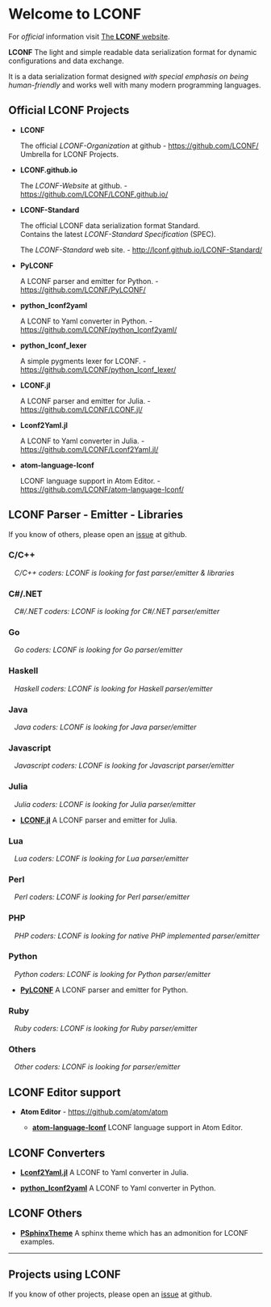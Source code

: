 # Welcome to LCONF

For *official* information visit [The **LCONF** website](http://lconf.github.io/).

**LCONF** The light and simple readable data serialization format for dynamic configurations and data exchange.

It is a data serialization format designed *with special emphasis on being human-friendly* and works well with many
modern programming languages.



## Official LCONF Projects

*   **LCONF**

    The official *LCONF-Organization* at github - <https://github.com/LCONF/> <br />
    Umbrella for LCONF Projects.

*   **LCONF.github.io**

    The *LCONF-Website* at github. - <https://github.com/LCONF/LCONF.github.io/>

*   **LCONF-Standard**

    The official LCONF data serialization format Standard. <br />
    Contains the latest *LCONF-Standard Specification* (SPEC).

    The *LCONF-Standard* web site. - <http://lconf.github.io/LCONF-Standard/>

*   **PyLCONF**

    A LCONF parser and emitter for Python. - <https://github.com/LCONF/PyLCONF/>

*   **python_lconf2yaml**

    A LCONF to Yaml converter in Python. - <https://github.com/LCONF/python_lconf2yaml/>

*   **python_lconf_lexer**

    A simple pygments lexer for LCONF. - <https://github.com/LCONF/python_lconf_lexer/>

*   **LCONF.jl**

    A LCONF parser and emitter for Julia. - <https://github.com/LCONF/LCONF.jl/>

*   **Lconf2Yaml.jl**

    A LCONF to Yaml converter in Julia. - <https://github.com/LCONF/Lconf2Yaml.jl/>

*   **atom-language-lconf**

    LCONF language support in Atom Editor. - <https://github.com/LCONF/atom-language-lconf/>


## LCONF Parser - Emitter - Libraries

If you know of others, please open an [issue](https://github.com/LCONF/LCONF.github.io/issues) at github.


### C/C++

&nbsp;&nbsp; *C/C++ coders: LCONF is looking for fast parser/emitter & libraries*


### C#/.NET

&nbsp;&nbsp; *C#/.NET coders: LCONF is looking for *C#/.NET* parser/emitter*


### Go

&nbsp;&nbsp; *Go coders: LCONF is looking for *Go* parser/emitter*


### Haskell

&nbsp;&nbsp; *Haskell coders: LCONF is looking for *Haskell* parser/emitter*


### Java

&nbsp;&nbsp; *Java coders: LCONF is looking for *Java* parser/emitter*


### Javascript

&nbsp;&nbsp; *Javascript coders: LCONF is looking for *Javascript* parser/emitter*


### Julia

&nbsp;&nbsp; *Julia coders: LCONF is looking for *Julia* parser/emitter*

*   **[LCONF.jl](https://github.com/LCONF/LCONF.jl/)** A LCONF parser and emitter for Julia.


### Lua

&nbsp;&nbsp; *Lua coders: LCONF is looking for *Lua* parser/emitter*


### Perl

&nbsp;&nbsp; *Perl coders: LCONF is looking for *Perl* parser/emitter*


### PHP

&nbsp;&nbsp; *PHP coders: LCONF is looking for native *PHP* implemented parser/emitter*


### Python

&nbsp;&nbsp; *Python coders: LCONF is looking for *Python* parser/emitter*

*   **[PyLCONF](https://github.com/LCONF/PyLCONF/)** A LCONF parser and emitter for Python.


### Ruby

&nbsp;&nbsp; *Ruby coders: LCONF is looking for *Ruby* parser/emitter*


### Others

&nbsp;&nbsp; *Other coders: LCONF is looking for parser/emitter*



## LCONF Editor support

*   **Atom Editor** - <https://github.com/atom/atom>

    *   **[atom-language-lconf](https://github.com/LCONF/atom-language-lconf/)** LCONF language support in Atom Editor.

## LCONF Converters

*   **[Lconf2Yaml.jl](https://github.com/LCONF/Lconf2Yaml.jl/)** A LCONF to Yaml converter in Julia.

*   **[python_lconf2yaml](https://github.com/LCONF/python_lconf2yaml/)** A LCONF to Yaml converter in Python.



## LCONF Others

*   **[PSphinxTheme](https://github.com/peter1000/PSphinxTheme/)** A sphinx theme which has an admonition for LCONF
    examples.

---



## Projects using LCONF

If you know of other projects, please open an [issue](https://github.com/LCONF/LCONF.github.io/issues) at github.
